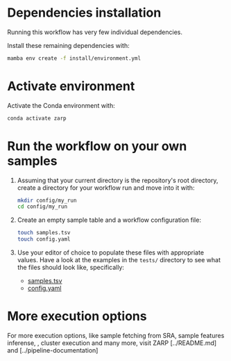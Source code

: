 # Dependencies installation

Running this workflow has very few individual dependencies. 

Install these remaining dependencies with:
```bash
mamba env create -f install/environment.yml
```

# Activate environment

Activate the Conda environment with:

```bash
conda activate zarp
```

# Run the workflow on your own samples

1. Assuming that your current directory is the repository's root directory,
create a directory for your workflow run and move into it with:

    ```bash
    mkdir config/my_run
    cd config/my_run
    ```

2. Create an empty sample table and a workflow configuration file:

    ```bash
    touch samples.tsv
    touch config.yaml
    ```

3. Use your editor of choice to populate these files with appropriate
values. Have a look at the examples in the `tests/` directory to see what the
files should look like, specifically:

    - [samples.tsv](../tests/input_files/samples.tsv)
    - [config.yaml](../tests/input_files/config.yaml)


# More execution options
For more execution options, like sample fetching from SRA, sample features inferense, 
, cluster execution and many more, visit ZARP [../README.md] and [../pipeline-documentation]


